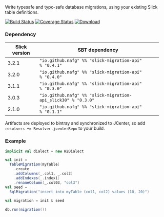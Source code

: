 Write typesafe and typo-safe database migrations, using your existing Slick table definitions.

[![Build Status](https://travis-ci.org/nafg/slick-migration-api.svg?branch=master)](https://travis-ci.org/nafg/slick-migration-api)
[![Coverage Status](https://img.shields.io/coveralls/nafg/slick-migration-api.svg)](https://coveralls.io/r/nafg/slick-migration-api?branch=master)
[![Download](https://api.bintray.com/packages/naftoligug/maven/slick-migration-api/images/download.svg) ](https://bintray.com/naftoligug/maven/slick-migration-api/_latestVersion)

### Dependency

| Slick version | SBT dependency                                                   |
|---------------|------------------------------------------------------------------|
| 3.2.1         | `"io.github.nafg" %% "slick-migration-api"         % "0.4.1"`    |
| 3.2.0         | `"io.github.nafg" %% "slick-migration-api"         % "0.4.0"`    |
| 3.1.1         | `"io.github.nafg" %% "slick-migration-api"         % "0.3.0"`    |
| 3.0.3         | `"io.github.nafg" %% "slick-migration-api_slick30" % "0.3.0"`    |
| 2.1.0         | `"io.github.nafg" %% "slick-migration-api"         % "0.1.1"`    |

Artifacts are deployed to bintray and synchronized to JCenter, so add `resolvers += Resolver.jcenterRepo` to your build.


### Example

````scala
implicit val dialect = new H2Dialect

val init =
  TableMigration(myTable)
    .create
    .addColumns(_.col1, _.col2)
    .addIndexes(_.index1)
    .renameColumn(_.col03, "col3")
val seed =
  SqlMigration("insert into myTable (col1, col2) values (10, 20)")
  
val migration = init & seed

db.run(migration())
````
